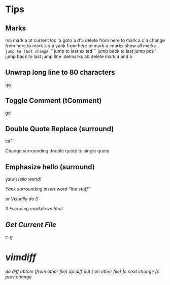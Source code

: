 Tips
=====

Marks
-------
ma      mark a at current loc
'a      goto a
d'a     delete from here to mark a
c'a     change from here to mark a
y'a     yank   from here to mark a
:marks  show all marks
`.      jump to last change
`"      jump to last exited
``      jump back to last jump pos
''      jump back to last jump line
:delmarks ab   delete mark a and b


Unwrap long line to 80 characters
---------------------------------
gq 


Toggle Comment (tComment)
-------------------------
gc


Double Quote Replace (surround)
------------------------------
cs"'

Change surrounding double quote to single quote


Emphasize hello (surround)
--------------------------
ysiw<em>
<em>Hello</em> world! 

Yank surrounding insert word "the stuff"

or Visually do 
S<em>

</em> # Escaping markdown html

Get Current File
----------------
c-g


vimdiff
=======
do   diff obtain (from other file)
dp   diff put    (  on other file)
]c   next change
[c   prev change

